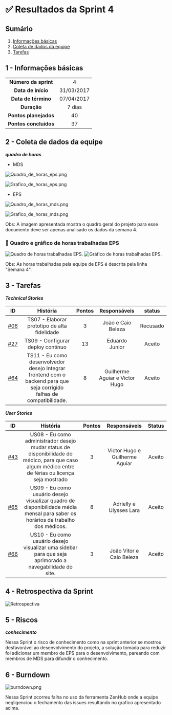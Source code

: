 

# ✅ Resultados da Sprint 4

## Sumário

1. [Informações básicas](#1---informações-básicas)
1. [Coleta de dados da equipe](#2---coleta-de-dados-da-equipe)
1. [Tarefas](#3---tarefas)

## 1 - Informações básicas

| | |
|:--:|:--:|
|**Número da sprint**|4|
|**Data de início**|31/03/2017|
|**Data de término**|07/04/2017|
|**Duração**|7 dias|
|**Pontos planejados**|40|
|**Pontos concluidos**|37|

## 2 - Coleta de dados da equipe

***quadro de horas***

* MDS

![Quadro_de_horas_eps.png](https://github.com/fga-gpp-mds/2018.1_Gerencia_mais/blob/is69_Organizar_documenta%C3%A7%C3%A3o_das_sprints/docs/documentos/imagens/horas_trabalhadas/horas_eps.png)

![Grafico_de_horas_eps.png](https://github.com/fga-gpp-mds/2018.1_Gerencia_mais/blob/is69_Organizar_documenta%C3%A7%C3%A3o_das_sprints/docs/documentos/imagens/horas_trabalhadas/grafico_eps.png)

* EPS

![Quadro_de_horas_mds.png](https://github.com/fga-gpp-mds/2018.1_Gerencia_mais/blob/is69_Organizar_documenta%C3%A7%C3%A3o_das_sprints/docs/documentos/imagens/horas_trabalhadas/horas_mds.png)

![Grafico_de_horas_mds.png](https://github.com/fga-gpp-mds/2018.1_Gerencia_mais/blob/is69_Organizar_documenta%C3%A7%C3%A3o_das_sprints/docs/documentos/imagens/horas_trabalhadas/grafico_mds.png)

Obs: A imagem apresentada mostra o quadro geral do projeto para esse documento deve ser apenas analisado os dados da semana 4.


### 🔵 Quadro e gráfico de horas trabalhadas EPS

![Quadro de horas trabalhadas EPS.]()
![Gráfico de horas trabalhadas EPS.]()

Obs: As horas trabalhadas pela equipe de EPS é descrita pela linha "Semana 4".

## 3 - Tarefas

***Technical Stories***

|ID|História|Pontos|Responsáveis|status|
|:-:|:-----:|:----:|:----------:|:-------:|
|[#06](https://github.com/fga-gpp-mds/2018.1_gerencia_mais/issues/6)|TS07 - Elaborar prototipo de alta fidelidade|3|João e Caio Beleza|Recusado|
|[#27](https://github.com/fga-gpp-mds/2018.1_gerencia_mais/issues/27)|TS09 - Configurar deploy contínuo|13|Eduardo Junior|Aceito|
|[#64](https://github.com/fga-gpp-mds/2018.1_gerencia_mais/issues/64)|TS11 - Eu como desenvolvedor desejo Integrar frontend com o backend para que seja corrigido falhas de compatibilidade.|8|Guilherme Aguiar e Victor Hugo|Aceito|


***User Stories***

|ID|História|Pontos|Responsáveis|Status|
|:-:|:-----:|:----:|:----------:|:---:|
|[#43](https://github.com/fga-gpp-mds/2018.1_gerencia_mais/issues/43)|US08 - Eu como administrador desejo mudar status de disponibilidade do médico, para que caso algum médico entre de férias ou licença seja mostrado|3|Victor Hugo e Guilherme Aguiar|Aceito|
|[#65](https://github.com/fga-gpp-mds/2018.1_gerencia_mais/issues/65)|US09 - Eu como usuário desejo visualizar quadro de disponibilidade média mensal para saber os horários de trabalho dos médicos.|8|Adrielly e Ulysses Lara|Aceito|
|[#66](https://github.com/fga-gpp-mds/2018.1_gerencia_mais/issues/66)|US10 - Eu como usuário desejo visualizar uma sidebar para que seja aprimorado a navegabilidade do site.|3|João Vitor e Caio Beleza|Aceito|



## 4 - Retrospectiva da Sprint
![Retrospectiva](https://github.com/fga-gpp-mds/2018.1_Gerencia_mais/blob/is69_Organizar_documenta%C3%A7%C3%A3o_das_sprints/docs/documentos/imagens/Sprint4/retrospectiva.png)

## 5 - Riscos

***conhecimento***

Nessa Sprint o risco de conhecimento como na sprint anterior se mostrou desfavorável ao desenvolvimento do projeto, a solução tomada para reduzir foi adicionar um membro de EPS para o desenvolvimento, pareando com membros de MDS para difundir o conhecimento.

## 6 - Burndown

![burndown.png](https://github.com/fga-gpp-mds/2018.1_Gerencia_mais/blob/is69_Organizar_documenta%C3%A7%C3%A3o_das_sprints/docs/documentos/imagens/Sprint4/burndown.png)

Nessa Sprint ocorreu falha no uso da ferramenta ZenHub onde a equipe negligenciou o fechamento das issues resultando no grafico apresentado acima.

